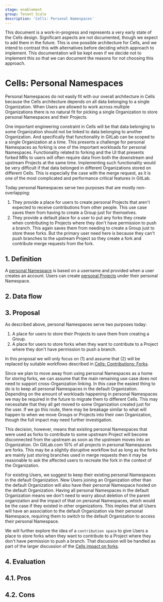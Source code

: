 ```yaml
---
stage: enablement
group: Tenant Scale
description: 'Cells: Personal Namespaces'
---
```


<!-- vale gitlab.FutureTense = NO -->

This document is a work-in-progress and represents a very early state of the Cells design.
Significant aspects are not documented, though we expect to add them in the future.
This is one possible architecture for Cells, and we intend to contrast this with alternatives before deciding which approach to implement.
This documentation will be kept even if we decide not to implement this so that we can document the reasons for not choosing this approach.

# Cells: Personal Namespaces

Personal Namespaces do not easily fit with our overall architecture in Cells because the Cells architecture depends on all data belonging to a single Organization.
When Users are allowed to work across multiple Organizations there is no natural fit for picking a single Organization to store personal Namespaces and their Projects.

One important engineering constraint in Cells will be that data belonging to some Organization should not be linked to data belonging to another Organization.
And specifically that functionality in GitLab can be scoped to a single Organization at a time.
This presents a challenge for personal Namespaces as forking is one of the important workloads for personal Namespaces.
Functionality related to forking and the UI that presents forked MRs to users will often require data from both the downstream and upstream Projects at the same time.
Implementing such functionality would be very difficult if that data belonged in different Organizations stored on different
Cells.
This is especially the case with the merge request, as it is one of the most complicated and performance critical features in GitLab.

Today personal Namespaces serve two purposes that are mostly non-overlapping:

1. They provide a place for users to create personal Projects 
   that aren't expected to receive contributions from other people. This use case saves them from having to create a Group just for themselves.
1. They provide a default place for a user to put any forks they
   create when contributing to Projects where they don't have permission to push a branch. This again saves them from needing to create a Group just to store these forks. But the primary user need here is because they can't push branches to the upstream Project so they create a fork and contribute merge requests from the fork.

## 1. Definition

A [personal Namespace](../../../../user/namespace/index.md#types-of-namespaces) is based on a username and provided when a user creates an account.
Users can create [personal Projects](../../../../user/project/working_with_projects.md#view-personal-projects) under their personal Namespace.

## 2. Data flow

## 3. Proposal

As described above, personal Namespaces serve two purposes today:

1. A place for users to store their Projects to save them from creating a Group.
1. A place for users to store forks when they want to contribute to a Project where they don't have permission to push a branch.

In this proposal we will only focus on (1) and assume that (2) will be replaced by suitable workflows described in [Cells: Contributions: Forks](../impacted_features/contributions-forks.md).

Since we plan to move away from using personal Namespaces as a home for storing forks, we can assume that the main remaining use case does not need to support cross-Organization linking.
In this case the easiest thing to do is to keep all personal Namespaces in the default Organization.
Depending on the amount of workloads happening in personal Namespaces we may be required in the future to migrate them to different Cells.
This may necessitate that they all get moved to some Organization created just for the user.
If we go this route, there may be breakage similar to what will happen to when we move Groups or Projects into their own Organization, though the full impact may need further investigation.

This decision, however, means that existing personal Namespaces that were used as forks to contribute to some upstream Project will become disconnected from the upstream as soon as the upstream moves into an Organization.
On GitLab.com 10% of all projects in personal Namespaces are forks.
This may be a slightly disruptive workflow but as long as the forks are mainly just storing branches used in merge requests then it may be reasonable to ask the affected users to recreate the fork in the context of the Organization.

For existing Users, we suggest to keep their existing personal Namespaces in the default Organization.
New Users joining an Organization other than the default Organization will also have their personal Namespace hosted on the default Organization. Having all personal Namespaces in the default Organization means we don't need to worry about deletion of the parent organization and the impact of that on personal Namespaces, which would be the case if they existed in other organizations.
This implies that all Users will have an association to the default Organization via their personal Namespace, requiring them to switch to the default Organization to access their personal Namespace.

We will further explore the idea of a `contribution space` to give Users a place to store forks when they want to contribute to a Project where they don't have permission to push a branch.
That discussion will be handled as part of the larger discussion of the [Cells impact on forks](../impacted_features/contributions-forks.md).

## 4. Evaluation

## 4.1. Pros

## 4.2. Cons
